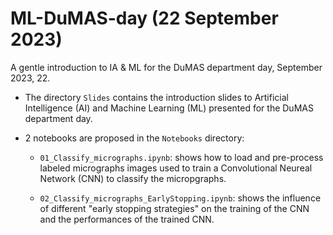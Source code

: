 # ML-DuMAS-day  (22 September 2023)

A gentle introduction to IA &amp; ML for the DuMAS department day, September 2023, 22.

- The directory `Slides` contains the introduction slides to Artificial Intelligence (AI) and Machine Learning (ML) presented for the DuMAS department day.

- 2 notebooks are proposed in the `Notebooks` directory:

  - `01_Classify_micrographs.ipynb`: shows how to load and pre-process labeled micrographs images used to train a Convolutional Neureal Network (CNN) to classify the micropgraphs.

  - `02_Classify_micrographs_EarlyStopping.ipynb`: shows the influence of different "early stopping strategies" on the training of the CNN and the performances of the trained CNN.
  
